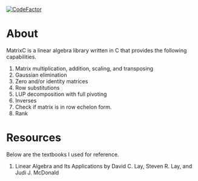 [![CodeFactor](https://www.codefactor.io/repository/github/oredigger/matrixc/badge)](https://www.codefactor.io/repository/github/oredigger/matrixc)

# About
MatrixC is a linear algebra library written in C that provides the following capabilities.
1. Matrix multiplication, addition, scaling, and transposing
2. Gaussian elimination
3. Zero and/or identity matrices
4. Row substitutions
5. LUP decomposition with full pivoting
6. Inverses
7. Check if matrix is in row echelon form.
8. Rank

# Resources
Below are the textbooks I used for reference.
1. Linear Algebra and Its Applications by David C. Lay, Steven R. Lay, and Judi J. McDonald
